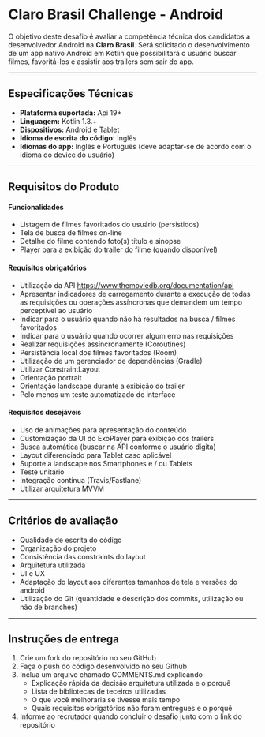 Claro Brasil Challenge - Android
===================

O objetivo deste desafio é avaliar a competência técnica dos candidatos a desenvolvedor Android na **Claro Brasil**. Será solicitado o desenvolvimento de um app nativo Android em Kotlin que possibilitará o usuário buscar filmes, favoritá-los e assistir aos trailers sem sair do app.

----------

Especificações Técnicas
-------------

- **Plataforma suportada:** Api 19+
- **Linguagem:** Kotlin 1.3.+
- **Dispositivos:** Android e Tablet
- **Idioma de escrita do código:** Inglês
- **Idiomas do app:** Inglês e Português (deve adaptar-se de acordo com o idioma do device do usuário)

----------

Requisitos do Produto
-------------

#### Funcionalidades

 - Listagem de filmes favoritados do usuário (persistidos)
 - Tela de busca de filmes on-line
 - Detalhe do filme contendo foto(s) título e sinopse
 - Player para a exibição do trailer do filme (quando disponível)

#### Requisitos obrigatórios

 - Utilização da API https://www.themoviedb.org/documentation/api
 - Apresentar indicadores de carregamento durante a execução de todas as requisições ou operações assíncronas que demandem um tempo perceptível ao usuário
 - Indicar para o usuário quando não há resultados na busca / filmes favoritados
 - Indicar para o usuário quando ocorrer algum erro nas requisições
 - Realizar requisições assíncronamente (Coroutines)
 - Persistência local dos filmes favoritados (Room)
 - Utilização de um gerenciador de dependências (Gradle)
 - Utilizar ConstraintLayout
 - Orientação portrait
 - Orientação landscape durante a exibição do trailer
 - Pelo menos um teste automatizado de interface
 
#### Requisitos desejáveis

 - Uso de animações para apresentação do conteúdo
 - Customização da UI do ExoPlayer para exibição dos trailers
 - Busca automática (buscar na API conforme o usuário digita)
 - Layout diferenciado para Tablet caso aplicável
 - Suporte a landscape nos Smartphones e / ou Tablets
 - Teste unitário
 - Integração contínua (Travis/Fastlane)
 - Utilizar arquitetura MVVM

----------

Critérios de avaliação
-------------

 - Qualidade de escrita do código
 - Organização do projeto
 - Consistência das constraints do layout
 - Arquitetura utilizada
 - UI e UX
 - Adaptação do layout aos diferentes tamanhos de tela e versões do android
 - Utilização do Git (quantidade e descrição dos commits, utilização ou não de branches)

----------

Instruções de entrega
-------------

 1. Crie um fork do repositório no seu GitHub
 2. Faça o push do código desenvolvido no seu Github
 3. Inclua um arquivo chamado COMMENTS.md explicando
	 - Explicação rápida da decisão arquitetura utilizada e o porquê
	 - Lista de bibliotecas de teceiros utilizadas
	 - O que você melhoraria se tivesse mais tempo
	 - Quais requisitos obrigatórios não foram entregues e o porquê 
 4. Informe ao recrutador quando concluir o desafio junto com o link do repositório